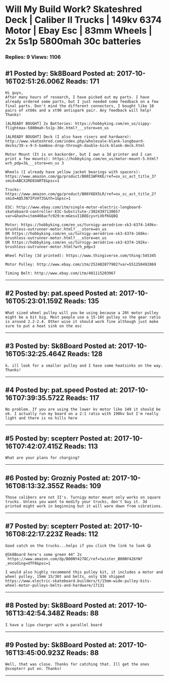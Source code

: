 # Will My Build Work? Skateshred Deck &#124; Caliber II Trucks &#124; 149kv 6374 Motor &#124; Ebay Esc &#124; 83mm Wheels &#124; 2x 5s1p 5800mah 30c batteries

### Replies: 9 Views: 1106

## \#1 Posted by: Sk8Board Posted at: 2017-10-16T02:51:26.006Z Reads: 171

```
Hi guys, 
After many hours of research, I have picked out my parts. I have already ordered some parts, but I just needed some feedback on a few final parts. Don't mind the different connectors, I bought like 10 pairs of xt60s and a xt90 antispark pair. Any feedback will help! Thanks!

[ALREADY BOUGHT] 2x Batteries: https://hobbyking.com/en_us/zippy-flightmax-5800mah-5s1p-30c.html?___store=en_us

[ALREADY BOUGHT] Deck (I also have risers and hardware): http://www.skateshred.com/index.php/wholesale-blank-longboard-decks/39-x-9-5-bamboo-drop-through-double-kick-blank-deck.html

Motor Mount (It is on backorder, but I own a 3d printer and I can print a few mounts): https://hobbyking.com/en_us/motor-mount-5.html?wrh_pdp=3&___store=en_us 3

Wheels (I already have yellow jacket bearings with spacers): https://www.amazon.com/gp/product/B00I1WFKKE/ref=ox_sc_act_title_3?smid=ABCX2RE03ARTE&psc=1

Trucks: https://www.amazon.com/gp/product/B06Y6DX5LR/ref=ox_sc_act_title_2?smid=AQ5JN7IFU4T3S&th=1&psc=1

ESC: http://www.ebay.com/itm/single-motor-electric-longboard-skateboard-controller-ESC-Substitute-/302439713065?var=&hash=item466acfc929:m:mGesvI1BOEcyvrLVbfKGQ8Q

Motor: https://hobbyking.com/en_us/turnigy-aerodrive-sk3-6374-149kv-brushless-outrunner-motor.html?___store=en_us
OR https://hobbyking.com/en_us/turnigy-aerodrive-sk3-6374-168kv-brushless-outrunner-motor.html?___store=en_us
OR https://hobbyking.com/en_us/turnigy-aerodrive-sk3-6374-192kv-brushless-outrunner-motor.html?wrh_pdp=3

Wheel Pulley (3d printed): https://www.thingiverse.com/thing:545345

Motor Pulley: http://www.ebay.com/itm/252402877902?var=551250492869

Timing Belt: http://www.ebay.com/itm/401115203967
```

---
## \#2 Posted by: pat.speed Posted at: 2017-10-16T05:23:01.159Z Reads: 135

```
What sized wheel pulley will you be using because a 20t motor pulley might be a bit big. Most people use a 15-16t pulley so the gear ratio is around 2.2-2.4. Other wise it should work fine although just make sure to put a heat sink on the esc
```

---
## \#3 Posted by: Sk8Board Posted at: 2017-10-16T05:32:25.464Z Reads: 128

```
k. ill look for a smaller pulley and I have some heatsinks on the way. Thanks!
```

---
## \#4 Posted by: pat.speed Posted at: 2017-10-16T07:39:35.572Z Reads: 117

```
No problem. If you are using the lower kv motor like 149 it should be ok. I actually run my board on a 2:1 ratio with 190kv but I'm really light and there is no hills here
```

---
## \#5 Posted by: scepterr Posted at: 2017-10-16T07:42:07.415Z Reads: 113

```
What are your plans for charging?
```

---
## \#6 Posted by: Grozniy Posted at: 2017-10-16T08:13:32.355Z Reads: 109

```
Those calibers are not II's. Turnigy motor mount only works on square trucks. Unless you want to modify your trucks, don't buy it. 3d printed might work in beginning but it will ware down from vibrations.
```

---
## \#7 Posted by: scepterr Posted at: 2017-10-16T08:22:17.223Z Reads: 112

```
Good catch on the trucks...helps if you click the link to look 😋

@Sk8Board here's some green 44° 2s
 https://www.amazon.com/dp/B00NY4278C/ref=twister_B00NY426YW?_encoding=UTF8&psc=1

I would also highly recommend this pulley kit, it includes a motor and wheel pulley, 15mm 15/36t and belts, only $36 shipped
https://www.electric-skateboard.builders/t/15mm-wide-pulley-kits-wheel-motor-pulleys-belts-and-hardware/17131
```

---
## \#8 Posted by: Sk8Board Posted at: 2017-10-16T13:42:54.348Z Reads: 88

```
I have a lipo charger with a parallel board
```

---
## \#9 Posted by: Sk8Board Posted at: 2017-10-16T13:45:00.923Z Reads: 88

```
Well, that was close. Thanks for catching that. Ill get the ones @scepterr put on. Thanks!
```

---
